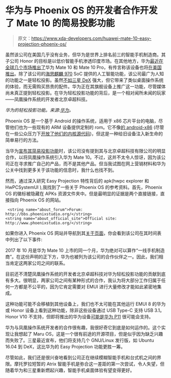 # 华为与 Phoenix OS 的开发者合作开发了 Mate 10 的简易投影功能

> 原文：<https://www.xda-developers.com/huawei-mate-10-easy-projection-phoenix-os/>

虽然该公司在美国几乎没有业务，但华为是世界上排名前三的智能手机制造商。其子公司 Honor 的目标是以低价智能手机渗透印度市场。在其他地方，华为[最近在全球几个市场推出了](https://www.xda-developers.com/huawei-mate-10-pro-porsche-official/)华为 Mate 10 和 Mate 10 Pro，有传言称该设备也将[在美国推出](https://www.xda-developers.com/exclusive-att-huawei-mate-10-pro-firmware/)。除了该公司的[海思麒麟 970](https://www.xda-developers.com/huawei-kirin-970-soc-details-cortex-a73/) SoC 提供的人工智能功能，该公司最广为人知的功能之一是轻松投影。虽然[不如](https://www.xda-developers.com/samsung-announces-linux-on-galaxy-for-dex/)[三星 DeX](https://www.xda-developers.com/a-look-at-galaxy-s8-and-s8-software/) 强大，但它带来了类似桌面操作系统的体验，而无需购买昂贵的配件。华为正在其旗舰设备上推广这一功能，尽管媒体尚未真正提到轻松投影。在华为轻松投影功能的背后，是一个相对闻所未闻的玩家——凤凰操作系统的开发者北京卓超科技。

*华为的轻松投影功能。来源:[华为](http://consumer.huawei.com/en/phones/mate10-pro/)。*

Phoenix OS 是一个基于 Android 的操作系统，适用于 x86 芯片平台的电脑，尽管他们也为一些现有的 ARM 设备提供定制的 rom。它不像[的 android-x86](http://www.android-x86.org/) (尽管在一些公众压力下[开放了他们的内核源代码](https://www.xda-developers.com/petition-phoenix-os-open-source-kernel/))，但这是一种给旧设备注入新生命的简单易行的方法。

当华为[宣布其简易投影功能](https://www.youtube.com/watch?v=UTwV9cJ2c_M)时，该公司没有提到其与北京卓超科技有限公司的明显合作，以将凤凰操作系统引入华为 Mate 10。不过，这并不太令人惊讶，因为该公司正在寻求推广自己的产品，而不是其他产品。但当我试图在网上营销材料和华为公关中找到更多关于该功能的信息时，我什么也找不到。

然而，通过深入研究 Easy Projection 特性背后的 apk(hwpc explorer 和 HwPCSystemUI ),我找到了一些关于 Phoenix OS 的参考资料。首先，Phoenix OS 的徽标被隐藏在 APKs 资源文件夹中。但是最明显的证据是两个直接链接，直接指向 Phoenix OS 的网站。

```
 <string name="about_forum">Forum: http://bbs.phoenixstudio.org/</string>
<string name="about_official_site">Official site: http://www.phoenixstudio.org/</string> 
```

如果你进入 Phoenix OS 网站并导航到其[关于页面](http://www.phoenixos.com/about)，你会看到该公司在其时间表中列出了以下事件:

2017 年 10 月是华为 Mate 10 上市的同一个月，华为绝对可以算作“一线手机制造商”。在这份声明的正下方，华为也被列为该公司的合作伙伴之一。因此，我们相当肯定这两家公司之间的联系。

目前还不清楚凤凰操作系统的开发者北京卓超科技对华为轻松投影功能的贡献到底有多大。很明显，两家公司之间有某种形式的合作，我认为将大部分工作归属于任何一方都是不公平的，因为它肯定需要对 EMUI 进行大量修改才能如此紧密地集成。

这种功能可能不会移植到其他设备上，我们也不太可能在其他运行 EMUI 8 的华为或 Honor 设备上看到这种功能，除非这些设备通过 USB Type-C 支持 USB 3.1。Honor V10 不支持，但即将推出的华为设备[可能是华为 P11](https://www.xda-developers.com/exclusive-huawei-p11-has-iphone-x-style-notch/) 很可能会支持。

华为与凤凰操作系统开发者的合作很有趣，我很好奇它到底是如何运作的。这个实现让我想起了 Maru OS，这是一个很有前途的开源项目，但是似乎因为缺乏兴趣而失败了。三星最近宣布，他们将支持几个 GNU/Linux 发行版，如 Ubuntu 16.04 到 DeX，这比华为的 Easy Projection 功能更胜一筹。

尽管如此，我们还是很兴奋地看到公司正在继续模糊智能手机和台式机之间的界限。摩托罗拉短暂的 Atrix 智能手机是弥合这一差距的第一次尝试，令人失望，但随着华为和三星重新燃起兴趣，智能手机桌面体验有望变得更好。